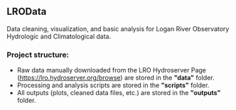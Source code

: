 ## LROData

Data cleaning, visualization, and basic analysis for Logan River Observatory Hydrologic and Climatological data. 

### Project structure: 

- Raw data manually downloaded from the LRO Hydroserver Page (https://lro.hydroserver.org/browse) are stored in the **"data"** folder. 
- Processing and analysis scripts are stored in the **"scripts"** folder.
- All outputs (plots, cleaned data files, etc.) are stored in the **"outputs"** folder.  
